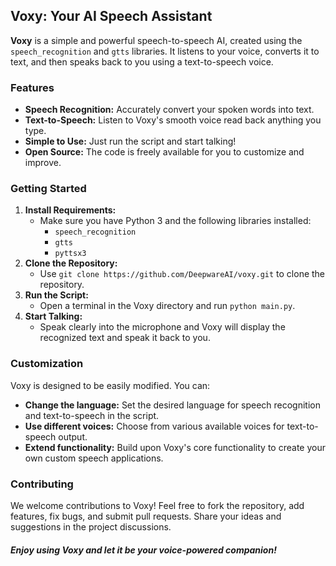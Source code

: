 ## Voxy: Your AI Speech Assistant

**Voxy** is a simple and powerful speech-to-speech AI, created using the `speech_recognition` and `gtts` libraries. It listens to your voice, converts it to text, and then speaks back to you using a text-to-speech voice.

### Features

* **Speech Recognition:** Accurately convert your spoken words into text.
* **Text-to-Speech:** Listen to Voxy's smooth voice read back anything you type.
* **Simple to Use:** Just run the script and start talking!
* **Open Source:** The code is freely available for you to customize and improve.

### Getting Started

1. **Install Requirements:**
    - Make sure you have Python 3 and the following libraries installed:
        - `speech_recognition`
        - `gtts`
        - `pyttsx3`
2. **Clone the Repository:**
    - Use `git clone https://github.com/DeepwareAI/voxy.git` to clone the repository.
3. **Run the Script:**
    - Open a terminal in the Voxy directory and run `python main.py`.
4. **Start Talking:**
    - Speak clearly into the microphone and Voxy will display the recognized text and speak it back to you.

### Customization

Voxy is designed to be easily modified. You can:

* **Change the language:** Set the desired language for speech recognition and text-to-speech in the script.
* **Use different voices:** Choose from various available voices for text-to-speech output.
* **Extend functionality:** Build upon Voxy's core functionality to create your own custom speech applications.

### Contributing

We welcome contributions to Voxy! Feel free to fork the repository, add features, fix bugs, and submit pull requests. Share your ideas and suggestions in the project discussions.

##### Enjoy using Voxy and let it be your voice-powered companion!
